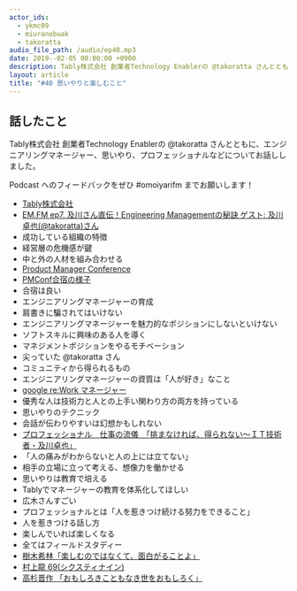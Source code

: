 ```yaml
---
actor_ids:
  - ykmc09
  - miuranobuak
  - takoratta
audio_file_path: /audio/ep40.mp3
date: 2019--02-05 00:00:00 +0900
description: Tably株式会社 創業者Technology Enablerの @takoratta さんとともに、エンジニアリングマネージャー、思いやり、プロフェッショナルなどについてお話ししました。
layout: article
title: "#40 思いやりと楽しむこと"
---
```


## 話したこと
Tably株式会社 創業者Technology Enablerの @takoratta さんとともに、エンジニアリングマネージャー、思いやり、プロフェッショナルなどについてお話ししました。

Podcast へのフィードバックをぜひ #omoiyarifm までお願いします！


- [Tably株式会社](https://tably.rocks/)
- [EM.FM ep7. 及川さん直伝！Engineering Managementの秘訣 ゲスト: 及川卓也(@takoratta)さん](https://anchor.fm/em-fm/episodes/ep7--Engineering-Management--takoratta-e2jm6h)
- 成功している組織の特徴
- 経営層の危機感が鍵
- 中と外の人材を組み合わせる
- [Product Manager Conference](https://2018.pmconf.jp/)
- [PMConf合宿の様子](https://www.facebook.com/pmconf.jp/posts/2196362713728545)
- 合宿は良い
- エンジニアリングマネージャーの育成
- 肩書きに騙されてはいけない
- エンジニアリングマネージャーを魅力的なポジションにしないといけない
- ソフトスキルに興味のある人を導く
- マネジメントポジションをやるモチベーション
- 尖っていた @takoratta さん
- コミュニティから得られるもの
- エンジニアリングマネージャーの資質は「人が好き」なこと
- [google re:Work マネージャー](https://rework.withgoogle.com/jp/subjects/managers/)
- 優秀な人は技術力と人との上手い関わり方の両方を持っている
- 思いやりのテクニック
- 会話が伝わりやすいは幻想かもしれない
- [プロフェッショナル　仕事の流儀　「挑まなければ、得られない～ＩＴ技術者・及川卓也」](https://www.nhk-ondemand.jp/goods/G2012037030SA000/index.html?capid=nol_4_P284)
- 「人の痛みがわからないと人の上には立てない」
- 相手の立場に立って考える、想像力を働かせる
- 思いやりは教育で培える
- Tablyでマネージャーの教育を体系化してほしい
- 広木さんすごい
- プロフェッショナルとは「人を惹きつけ続ける努力をできること」
- 人を惹きつける話し方
- 楽しんでいれば楽しくなる
- 全てはフィールドスタディー
- [樹木希林「楽しむのではなくて、面白がることよ」](https://horano.jp/archives/9470#7)
- [村上龍 69(シクスティナイン)](https://www.amazon.co.jp/dp/4087496287)
- [高杉晋作 「おもしろきこともなき世をおもしろく」](https://www.motivation-up.com/word/025.html)

